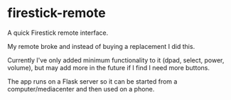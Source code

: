 # firestick-remote
A quick Firestick remote interface.

My remote broke and instead of buying a replacement I did this.

Currently I've only added minimum functionality to it (dpad, select, power, volume), but may add more in the future if I find I need more buttons.

The app runs on a Flask server so it can be started from a computer/mediacenter and then used on a phone.
